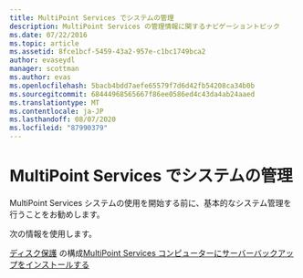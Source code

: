 ```yaml
---
title: MultiPoint Services でシステムの管理
description: MultiPoint Services の管理情報に関するナビゲーショントピック
ms.date: 07/22/2016
ms.topic: article
ms.assetid: 8fce1bcf-5459-43a2-957e-c1bc1749bca2
author: evaseydl
manager: scottman
ms.author: evas
ms.openlocfilehash: 5bacb4bdd7aefe65579f7d6d42fb54208ca34b0b
ms.sourcegitcommit: 68444968565667f86ee0586ed4c43da4ab24aaed
ms.translationtype: MT
ms.contentlocale: ja-JP
ms.lasthandoff: 08/07/2020
ms.locfileid: "87990379"
---
```

# <a name="system-administration-in-multipoint-services"></a>MultiPoint Services でシステムの管理
MultiPoint Services システムの使用を開始する前に、基本的なシステム管理を行うことをお勧めします。

次の情報を使用します。

[ディスク保護](Configure-Disk-Protection-in-MultiPoint-services.md) 
 の構成[MultiPoint Services コンピューターにサーバーバックアップをインストールする](./install-server-backup-on-multipoint.md)